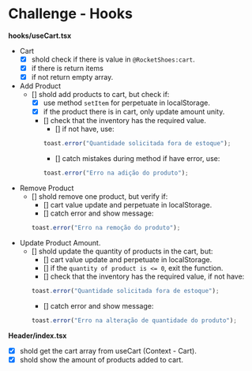 # Challenge - Hooks

**hooks/useCart.tsx**

- Cart
  - [x] shold check if there is value in `@RocketShoes:cart`.
  - [x] if there is return items
  - [x] if not return empty array.
- Add Product
  - [] shold add products to cart, but check if:
    - [x] use method `setItem` for perpetuate in localStorage.
    - [x] if the product there is in cart, only update amount unity.
    - [] check that the inventory has the required value.
      - [] if not have, use:
      ```javascript
      toast.error("Quantidade solicitada fora de estoque");
      ```
      - [] catch mistakes during method if have error, use:
      ```javascript
      toast.error("Erro na adição do produto");
      ```
- Remove Product
  - [] shold remove one product, but verify if:
    - [] cart value update and perpetuate in localStorage.
    - [] catch error and show message:
    ```javascript
    toast.error("Erro na remoção do produto");
    ```
- Update Product Amount.
  - [] shold update the quantity of products in the cart, but:
    - [] cart value update and perpetuate in localStorage.
    - [] if the `quantity of product is <= 0`, exit the function.
    - [] check that the inventory has the required value, if not have:
    ```javascript
    toast.error("Quantidade solicitada fora de estoque");
    ```
    - [] catch error and show message:
    ```javascript
    toast.error("Erro na alteração de quantidade do produto");
    ```

**Header/index.tsx**

- [x] shold get the cart array from useCart (Context - Cart).
- [x] shold show the amount of products added to cart.
